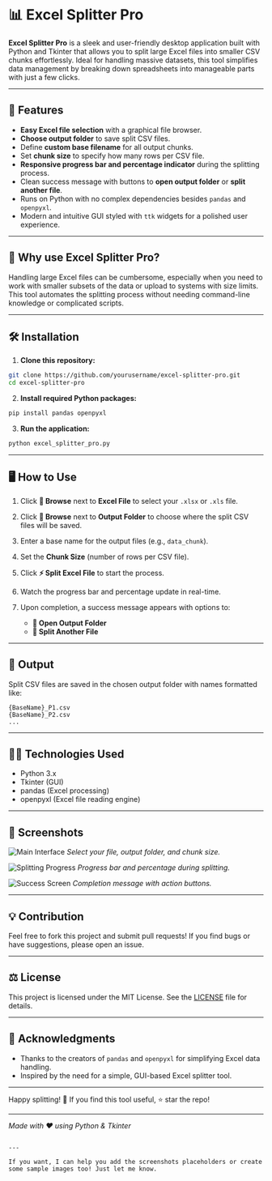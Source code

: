 # 📊 Excel Splitter Pro

**Excel Splitter Pro** is a sleek and user-friendly desktop application built with Python and Tkinter that allows you to split large Excel files into smaller CSV chunks effortlessly. Ideal for handling massive datasets, this tool simplifies data management by breaking down spreadsheets into manageable parts with just a few clicks.

---

## 🚀 Features

- **Easy Excel file selection** with a graphical file browser.
- **Choose output folder** to save split CSV files.
- Define **custom base filename** for all output chunks.
- Set **chunk size** to specify how many rows per CSV file.
- **Responsive progress bar and percentage indicator** during the splitting process.
- Clean success message with buttons to **open output folder** or **split another file**.
- Runs on Python with no complex dependencies besides `pandas` and `openpyxl`.
- Modern and intuitive GUI styled with `ttk` widgets for a polished user experience.

---

## 🎯 Why use Excel Splitter Pro?

Handling large Excel files can be cumbersome, especially when you need to work with smaller subsets of the data or upload to systems with size limits. This tool automates the splitting process without needing command-line knowledge or complicated scripts.

---

## 🛠️ Installation

1. **Clone this repository:**

```bash
git clone https://github.com/yourusername/excel-splitter-pro.git
cd excel-splitter-pro
````

2. **Install required Python packages:**

```bash
pip install pandas openpyxl
```

3. **Run the application:**

```bash
python excel_splitter_pro.py
```

---

## 🖥️ How to Use

1. Click **📂 Browse** next to **Excel File** to select your `.xlsx` or `.xls` file.
2. Click **📂 Browse** next to **Output Folder** to choose where the split CSV files will be saved.
3. Enter a base name for the output files (e.g., `data_chunk`).
4. Set the **Chunk Size** (number of rows per CSV file).
5. Click **⚡ Split Excel File** to start the process.
6. Watch the progress bar and percentage update in real-time.
7. Upon completion, a success message appears with options to:

   * **📁 Open Output Folder**
   * **🔄 Split Another File**

---

## 📂 Output

Split CSV files are saved in the chosen output folder with names formatted like:

```
{BaseName}_P1.csv
{BaseName}_P2.csv
...
```

---

## 🧑‍💻 Technologies Used

* Python 3.x
* Tkinter (GUI)
* pandas (Excel processing)
* openpyxl (Excel file reading engine)

---

## 📸 Screenshots

![Main Interface](screenshots/main_interface.png)
*Select your file, output folder, and chunk size.*

![Splitting Progress](screenshots/progress.png)
*Progress bar and percentage during splitting.*

![Success Screen](screenshots/success.png)
*Completion message with action buttons.*

---

## 💡 Contribution

Feel free to fork this project and submit pull requests!
If you find bugs or have suggestions, please open an issue.

---

## ⚖️ License

This project is licensed under the MIT License. See the [LICENSE](LICENSE) file for details.

---

## 🙏 Acknowledgments

* Thanks to the creators of `pandas` and `openpyxl` for simplifying Excel data handling.
* Inspired by the need for a simple, GUI-based Excel splitter tool.

---

Happy splitting! 🎉
If you find this tool useful, ⭐ star the repo!

---

*Made with ❤️ using Python & Tkinter*

```

---

If you want, I can help you add the screenshots placeholders or create some sample images too! Just let me know.
```

